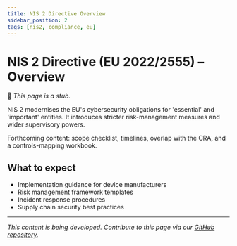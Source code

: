 ```yaml
---
title: NIS 2 Directive Overview
sidebar_position: 2
tags: [nis2, compliance, eu]
---
```

# NIS 2 Directive (EU 2022/2555) – Overview

🚧 *This page is a stub.*

NIS 2 modernises the EU's cybersecurity obligations for 'essential' and 'important' entities. It introduces stricter risk-management measures and wider supervisory powers.

Forthcoming content: scope checklist, timelines, overlap with the CRA, and a controls-mapping workbook.

## What to expect

- Implementation guidance for device manufacturers
- Risk management framework templates
- Incident response procedures
- Supply chain security best practices

---

*This content is being developed. Contribute to this page via our [GitHub repository](https://github.com/sbd-community/handbook).* 